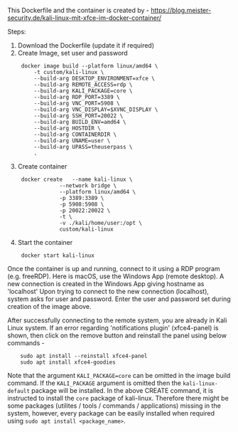 
This Dockerfile and the container is created by - https://blog.meister-security.de/kali-linux-mit-xfce-im-docker-container/

Steps:
1. Download the Dockerfile (update it if required)
2. Create Image, set user and password
   ```
	docker image build --platform linux/amd64 \
        -t custom/kali-linux \
        --build-arg DESKTOP_ENVIRONMENT=xfce \
        --build-arg REMOTE_ACCESS=rdp \
        --build-arg KALI_PACKAGE=core \
        --build-arg RDP_PORT=3389 \
        --build-arg VNC_PORT=5908 \
        --build-arg VNC_DISPLAY=$XVNC_DISPLAY \
        --build-arg SSH_PORT=20022 \
        --build-arg BUILD_ENV=amd64 \
        --build-arg HOSTDIR \
        --build-arg CONTAINERDIR \
        --build-arg UNAME=user \
        --build-arg UPASS=theuserpass \
        .
   ```
3. Create container
   ```
	docker create   --name kali-linux \
                --network bridge \
                --platform linux/amd64 \
                -p 3389:3389 \
                -p 5908:5908 \
                -p 20022:20022 \
                -t \
                -v ./kali/home/user:/opt \
                custom/kali-linux
   ```
4. Start the container
   ```
	docker start kali-linux
   ```
Once the container is up and running, connect to it using a RDP program (e.g. freeRDP). Here is macOS, use the Windows App (remote desktop).
A new connection is created in the Windows App giving hostname as 'localhost'
Upon trying to connect to the new connection (localhost), system asks for user and password. Enter the user and password set during creation of the image above.


After successfully connecting to the remote system, you are already in Kali Linux system. If an error regarding 'notifications plugin' (xfce4-panel) is shown, then click on the remove button and reinstall the panel using below commands -

        sudo apt install --reinstall xfce4-panel
        sudo apt install xfce4-goodies
 
Note that the argument `KALI_PACKAGE=core` can be omitted in the image build command. If the `KALI_PACKAGE` argument is omitted then the `kali-linux-default` package will be installed.
In the above CREATE command, it is instructed to install the `core` package of kali-linux. Therefore there might be some packages (utilites / tools / commands / applications) missing in the system, however, every package can be easily installed when required using `sudo apt install <package_name>`.
